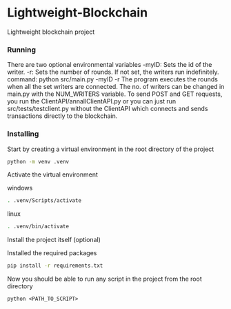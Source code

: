 # Lightweight-Blockchain

Lightweight blockchain project

### Running

There are two optional environmental variables
-myID: Sets the id of the writer.
-r: Sets the number of rounds. If not set, the writers run indefinitely.
command:
python src/main.py -myID <id> -r <number of rounds>
The program executes the rounds when all the set writers are connected. The no. of writers can be changed in main.py with the NUM_WRITERS variable. To send POST and GET requests, you run the ClientAPI/annallClientAPI.py or you can just run src/tests/testclient.py <port no.> without the ClientAPI which connects and sends transactions directly to the blockchain.

### Installing

Start by creating a virtual environment in the root directory of the project

```bash
python -m venv .venv
```

Activate the virtual environment

windows

```bash
. .venv/Scripts/activate
```

linux

```bash
. .venv/bin/activate
```

Install the project itself (optional)

Installed the required packages

```bash
pip install -r requirements.txt
```

Now you should be able to run any script in the project from the root directory

```
python <PATH_TO_SCRIPT>
```
